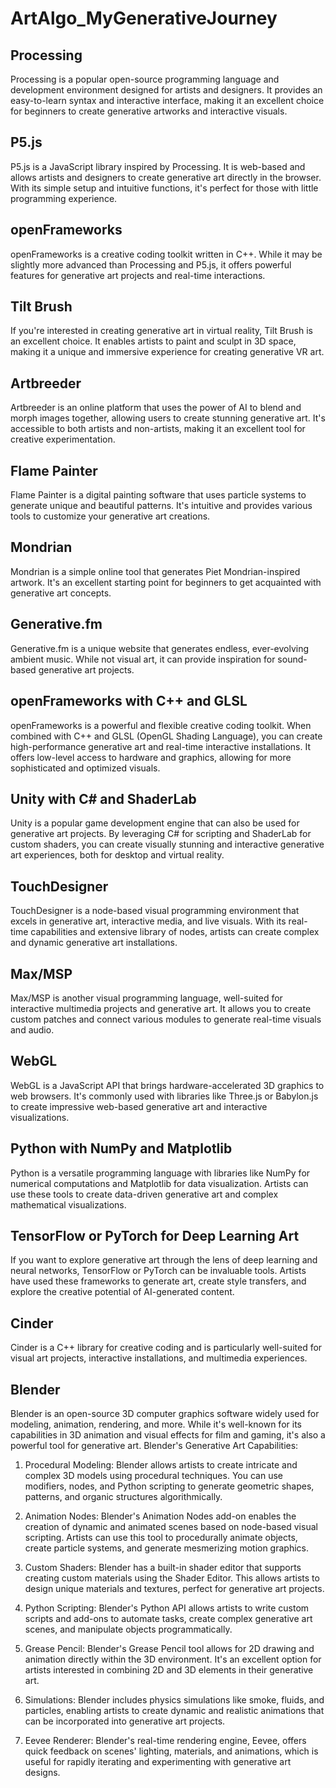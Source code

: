 # ArtAlgo_MyGenerativeJourney

## Processing

Processing is a popular open-source programming language and development environment designed for artists and designers. It provides an easy-to-learn syntax and interactive interface, making it an excellent choice for beginners to create generative artworks and interactive visuals.

## P5.js

P5.js is a JavaScript library inspired by Processing. It is web-based and allows artists and designers to create generative art directly in the browser. With its simple setup and intuitive functions, it's perfect for those with little programming experience.

## openFrameworks

openFrameworks is a creative coding toolkit written in C++. While it may be slightly more advanced than Processing and P5.js, it offers powerful features for generative art projects and real-time interactions.

## Tilt Brush

If you're interested in creating generative art in virtual reality, Tilt Brush is an excellent choice. It enables artists to paint and sculpt in 3D space, making it a unique and immersive experience for creating generative VR art.

## Artbreeder

Artbreeder is an online platform that uses the power of AI to blend and morph images together, allowing users to create stunning generative art. It's accessible to both artists and non-artists, making it an excellent tool for creative experimentation.

## Flame Painter

Flame Painter is a digital painting software that uses particle systems to generate unique and beautiful patterns. It's intuitive and provides various tools to customize your generative art creations.

## Mondrian

Mondrian is a simple online tool that generates Piet Mondrian-inspired artwork. It's an excellent starting point for beginners to get acquainted with generative art concepts.

## Generative.fm

Generative.fm is a unique website that generates endless, ever-evolving ambient music. While not visual art, it can provide inspiration for sound-based generative art projects.

## openFrameworks with C++ and GLSL

openFrameworks is a powerful and flexible creative coding toolkit. When combined with C++ and GLSL (OpenGL Shading Language), you can create high-performance generative art and real-time interactive installations. It offers low-level access to hardware and graphics, allowing for more sophisticated and optimized visuals.

## Unity with C# and ShaderLab

Unity is a popular game development engine that can also be used for generative art projects. By leveraging C# for scripting and ShaderLab for custom shaders, you can create visually stunning and interactive generative art experiences, both for desktop and virtual reality.

## TouchDesigner

TouchDesigner is a node-based visual programming environment that excels in generative art, interactive media, and live visuals. With its real-time capabilities and extensive library of nodes, artists can create complex and dynamic generative art installations.

## Max/MSP

Max/MSP is another visual programming language, well-suited for interactive multimedia projects and generative art. It allows you to create custom patches and connect various modules to generate real-time visuals and audio.

## WebGL

WebGL is a JavaScript API that brings hardware-accelerated 3D graphics to web browsers. It's commonly used with libraries like Three.js or Babylon.js to create impressive web-based generative art and interactive visualizations.

## Python with NumPy and Matplotlib

Python is a versatile programming language with libraries like NumPy for numerical computations and Matplotlib for data visualization. Artists can use these tools to create data-driven generative art and complex mathematical visualizations.

## TensorFlow or PyTorch for Deep Learning Art

If you want to explore generative art through the lens of deep learning and neural networks, TensorFlow or PyTorch can be invaluable tools. Artists have used these frameworks to generate art, create style transfers, and explore the creative potential of AI-generated content.

## Cinder

Cinder is a C++ library for creative coding and is particularly well-suited for visual art projects, interactive installations, and multimedia experiences.

## Blender

Blender is an open-source 3D computer graphics software widely used for modeling, animation, rendering, and more. While it's well-known for its capabilities in 3D animation and visual effects for film and gaming, it's also a powerful tool for generative art.
Blender's Generative Art Capabilities:

1. Procedural Modeling: Blender allows artists to create intricate and complex 3D models using procedural techniques. You can use modifiers, nodes, and Python scripting to generate geometric shapes, patterns, and organic structures algorithmically.

2. Animation Nodes: Blender's Animation Nodes add-on enables the creation of dynamic and animated scenes based on node-based visual scripting. Artists can use this tool to procedurally animate objects, create particle systems, and generate mesmerizing motion graphics.

3. Custom Shaders: Blender has a built-in shader editor that supports creating custom materials using the Shader Editor. This allows artists to design unique materials and textures, perfect for generative art projects.

4. Python Scripting: Blender's Python API allows artists to write custom scripts and add-ons to automate tasks, create complex generative art scenes, and manipulate objects programmatically.

5. Grease Pencil: Blender's Grease Pencil tool allows for 2D drawing and animation directly within the 3D environment. It's an excellent option for artists interested in combining 2D and 3D elements in their generative art.

6. Simulations: Blender includes physics simulations like smoke, fluids, and particles, enabling artists to create dynamic and realistic animations that can be incorporated into generative art projects.

7. Eevee Renderer: Blender's real-time rendering engine, Eevee, offers quick feedback on scenes' lighting, materials, and animations, which is useful for rapidly iterating and experimenting with generative art designs.
